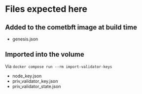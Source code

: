 # Files expected here

## Added to the cometbft image at build time

- genesis.json

## Imported into the volume

Via `docker compose run --rm import-validator-keys`

- node_key.json
- priv_validator_key.json
- priv_validator_state.json
